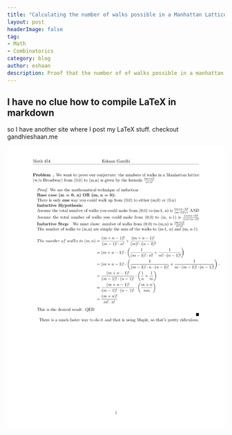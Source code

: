 ```yaml
---
title: "Calculating the number of walks possible in a Manhattan Lattice"
layout: post
headerImage: false
tag:
- Math
- Combinatorics
category: blog
author: eshaan 
description: Proof that the number of of walks possible in a manhattan lattice is given by the formula below
---
```


<!-- Math 454 Eshaan Gandhi

Problem .We want to prove our conjecture: the numbers of walks in a Manhattan lattice
(w/o Broadway) from (0,0) to (m,n) is given by the formula(mm+!·nn!)!

```
Proof.We use the mathematical technique of induction
Base case (m = 0, n) OR (m, n = 0):
There is onlyoneway you could walk up from (0,0) to either (m,0) or (0,n)
Inductive Hypothesis:
Assume the total number of walks you could make from (0,0) to (m-1, n) is((mm+−n1)!−·1)!n! AND
Assume the total number of walks you could make from (0,0) to (m, n-1) is ((mm)!+·(nn−−1)!1)!
Inductive Step: We must show: number of walks from (0,0) to (m,n) is(mm+!·nn!)!
The number of walks to (m,n) are simply the sum of the walks to (m-1, n) and (m, n-1)
```
```
T he number of walks to(m, n) =
(m+n−1)!
(m−1)!·n!
```
## +

```
(m+n−1)!
(m)!·(n−1)!
= (m+n−1)!·
```
## (

## 1

```
(m−1)!·n!
```
## +

## 1

```
m!·(n−1)!
```
## )

```
= (m+n−1)!·
```
## (

## 1

```
(m−1)!·n·(n−1)!
```
## +

## 1

```
m·(m−1)!·(n−1)!
```
## )

## ·

## =

```
(m+n−1)!
(m−1)!·(n−1)!
```
## ·

## (

## 1

```
n
```
## +

## 1

```
m
```
## )

## =

```
(m+n−1)!
(m−1)!·(n−1)!
```
## ·

## (

```
m+n
nm
```
## )

## =

```
(m+n)!
m!·n!
This is the desired result. QED

There is a much faster way to do it and that is using Maple, so that’s pretty ridiculous.
```
## 1 -->

## I have no clue how to compile LaTeX in markdown 

so I have another site where I post my LaTeX stuff. checkout gandhieshaan.me


![Proof](/assets/walksProof-1.png)

<!-- $$\documentclass[12pt]{article}
 
\usepackage[margin=1in]{geometry} 
\usepackage{amsmath,amsthm,amssymb,scrextend}
\usepackage{fancyhdr}
\pagestyle{fancy}

 
\newcommand{\N}{\mathbb{N}}
\newcommand{\Z}{\mathbb{Z}}
\newcommand{\I}{\mathbb{I}}
\newcommand{\R}{\mathbb{R}}
\newcommand{\Q}{\mathbb{Q}}
\renewcommand{\qed}{\hfill$\blacksquare$}
\let\newproof\proof
\renewenvironment{proof}{\begin{addmargin}[1em]{0em}\begin{newproof}}{\end{newproof}\end{addmargin}\qed}
% \newcommand{\expl}[1]{\text{\hfill[#1]}$}
 
\newenvironment{theorem}[2][Theorem]{\begin{trivlist}
\item[\hskip \labelsep {\bfseries #1}\hskip \labelsep {\bfseries #2.}]}{\end{trivlist}}
\newenvironment{lemma}[2][Lemma]{\begin{trivlist}
\item[\hskip \labelsep {\bfseries #1}\hskip \labelsep {\bfseries #2.}]}{\end{trivlist}}
\newenvironment{problem}[2][Problem]{\begin{trivlist}
\item[\hskip \labelsep {\bfseries #1}\hskip \labelsep {\bfseries #2.}]}{\end{trivlist}}
\newenvironment{exercise}[2][Exercise]{\begin{trivlist}
\item[\hskip \labelsep {\bfseries #1}\hskip \labelsep {\bfseries #2.}]}{\end{trivlist}}
\newenvironment{reflection}[2][Reflection]{\begin{trivlist}
\item[\hskip \labelsep {\bfseries #1}\hskip \labelsep {\bfseries #2.}]}{\end{trivlist}}
\newenvironment{proposition}[2][Proposition]{\begin{trivlist}
\item[\hskip \labelsep {\bfseries #1}\hskip \labelsep {\bfseries #2.}]}{\end{trivlist}}
\newenvironment{corollary}[2][Corollary]{\begin{trivlist}
\item[\hskip \labelsep {\bfseries #1}\hskip \labelsep {\bfseries #2.}]}{\end{trivlist}}
 
\begin{document}
 
% --------------------------------------------------------------
%                         Start here
% --------------------------------------------------------------

\lhead{Math 454}
\chead{Eshaan Gandhi}
%\rhead{\today}
 
% \maketitle
 
\begin{problem}{} %You can use theorem, proposition, exercise, or reflection here.  Modify x.yz to be whatever number you are proving
%Delete this text and write theorem statement here. We can draw the sets $\R$, $\Q$, $\I$, $\Z$, and $\N$. Let's assume our problem was: Prove that: $$(\forall x \in \N) \left [\sum_{i = 0}^{n}i = \frac{n(n+1)}{2}\right ]$$
We want to prove our conjecture: the numbers of walks in a Manhattan lattice (w/o Broadway) from (0,0) to (m,n) is given by the formula ${\frac{(m+n)!}{m!\cdot n!}}$
\end{problem}
 
\begin{proof}
We use the mathematical technique of induction\\
%Note 1: The * tells LaTeX not to number the lines.  If you remove the *, be sure to remove it below, too.
%Note 2: Inside the align environment, you do not want to use $-signs.  The reason for this is that this is already a math environment. This is why we have to include \text{} around any text inside the align environment.
\textbf{Base case (m = 0, n) OR (m, n = 0):} \\There is only {\bfseries one} way you could walk up from (0,0) to either (m,0) or (0,n) \\
\textbf{Inductive Hypothesis: } \\Assume the total number of walks you could make from (0,0) to (m-1, n) is ${\frac{(m+n-1)!}{(m-1)!\cdot n!}}$ AND\\
Assume the total number of walks you could make from (0,0) to (m, n-1) is ${\frac{(m+n-1)!}{(m)! \cdot (n-1)!}}$
\textbf{Inductive Step: } We must show: number of walks from (0,0) to (m,n) is ${\frac{(m+n)!}{m!\cdot n!}}$
\\
The number of walks to (m,n) are simply the sum of the walks to (m-1, n) and (m, n-1) 
\begin{align*}
The\  number\ of\ walks\ to\ (m,n) &= {\frac{(m+n-1)!}{(m-1)!\cdot n!}} + {\frac{(m+n-1)!}{(m)!\cdot (n-1)!}}\\
&=(m+n-1)!\cdot \left( \frac{1}{(m-1)!\cdot n!}+\frac{1}{m!\cdot (n-1)!} \right)\\
&=(m+n-1)!\cdot \left( \frac{1}{(m-1)!\cdot n \cdot (n-1)!}+\frac{1}{m\cdot (m-1)!\cdot (n-1)!} \right)\cdot \\
&=\frac{(m+n-1)!}{(m-1)!\cdot (n-1)!}\cdot \left(\frac{1}{n}+\frac{1}{m}\right)\\
&=\frac{(m+n-1)!}{(m-1)!\cdot (n-1)!}\cdot \left(\frac{m+n}{nm}\right)\\
&=\frac{(m+n)!}{m!\cdot n!}
\end{align*}
This is the desired result. QED

\end{proof}

There is a much faster way to do it and that is using Maple, so that's pretty ridiculous. 
% --------------------------------------------------------------
%     You don't have to mess with anything below this line.
% --------------------------------------------------------------
 
\end{document}$$ -->





